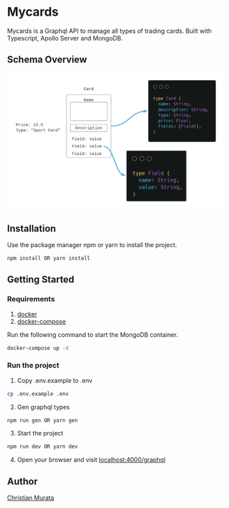 # Mycards

Mycards is a Graphql API to manage all types of trading cards. Built with Typescript, Apollo Server and MongoDB.

## Schema Overview

![My cards](docs/mycards.png "Card Types")

## Installation

Use the package manager npm or yarn to install the project.

```bash
npm install OR yarn install
```

## Getting Started

### Requirements

1. [docker](https://www.docker.com/)
2. [docker-compose](https://docs.docker.com/compose/)

Run the following command to start the MongoDB container.

```bash
docker-compose up -d
```

### Run the project

1. Copy .env.example to .env

```bash
cp .env.example .env
```

2. Gen graphql types

```bash
npm run gen OR yarn gen
```

3. Start the project

```bash
npm run dev OR yarn dev
```

4. Open your browser and visit [localhost:4000/graphql](http://localhost:4000/graphql)

## Author

[Christian Murata](https://github.com/christianmurata)
